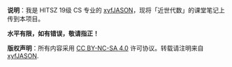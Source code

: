 **说明**：我是 HITSZ 19级 CS 专业的 [xyfJASON](https://github.com/xyfJASON/)，现将「近世代数」的课堂笔记上传到本项目。

**水平有限，如有错误，敬请指正！**

**版权声明**：所有内容采用 [CC BY-NC-SA 4.0](https://creativecommons.org/licenses/by-nc-sa/4.0/) 许可协议。转载请注明来自 [xyfJASON](https://github.com/xyfJASON/).

